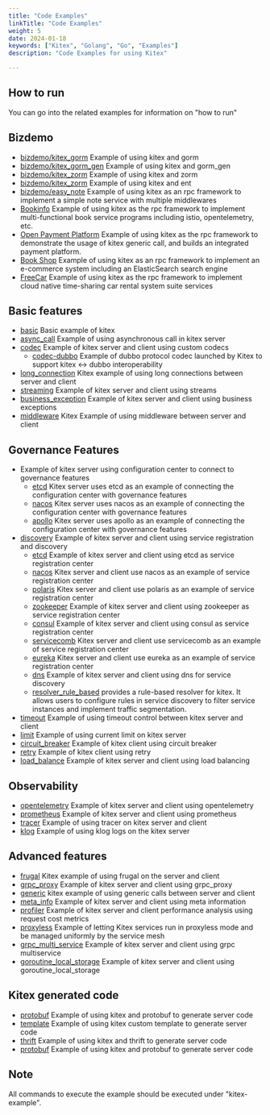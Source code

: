 ```yaml
---
title: "Code Examples"
linkTitle: "Code Examples"
weight: 5
date: 2024-01-18
keywords: ["Kitex", "Golang", "Go", "Examples"]
description: "Code Examples for using Kitex"

---
```


## How to run

You can go into the related examples for information on "how to run"

## Bizdemo

- [bizdemo/kitex_gorm](bizdemo/kitex_gorm) Example of using kitex and gorm
- [bizdemo/kitex_gorm_gen](bizdemo/kitex_gorm_gen) Example of using kitex and gorm_gen
- [bizdemo/kitex_zorm](bizdemo/kitex_zorm) Example of using kitex and zorm
- [bizdemo/kitex_zorm](bizdemo/kitex_zorm) Example of using kitex and ent
- [bizdemo/easy_note](bizdemo/easy_note) Example of using kitex as an rpc framework to implement a simple note service with multiple middlewares
- [Bookinfo](https://github.com/cloudwego/biz-demo/tree/main/bookinfo) Example of using kitex as the rpc framework to implement multi-functional book service programs including istio, opentelemetry, etc.
- [Open Payment Platform](https://github.com/cloudwego/biz-demo/tree/main/open-payment-platform) Example of using kitex as the rpc framework to demonstrate the usage of kitex generic call, and builds an integrated payment platform.
- [Book Shop](https://github.com/cloudwego/biz-demo/tree/main/book-shop) Example of using kitex as an rpc framework to implement an e-commerce system including an ElasticSearch search engine
- [FreeCar](https://github.com/CyanAsterisk/FreeCar) Example of using kitex as the rpc framework to implement cloud native time-sharing car rental system suite services

## Basic features

- [basic](basic) Basic example of kitex
- [async_call](async_call) Example of using asynchronous call in kitex server
- [codec](codec) Example of kitex server and client using custom codecs
  - [codec-dubbo](https://github.com/kitex-contrib/codec-dubbo/tree/main/samples/helloworld) Example of dubbo protocol codec launched by Kitex to support kitex <-> dubbo interoperability
- [long_connection](longconnection) Kitex example of using long connections between server and client
- [streaming](streaming) Example of kitex server and client using streams
- [business_exception](business_exception) Example of kitex server and client using business exceptions
- [middleware](middleware) Kitex Example of using middleware between server and client

## Governance Features

- Example of kitex server using configuration center to connect to governance features
  - [etcd](https://github.com/kitex-contrib/config-etcd/tree/main/example) Kitex server uses etcd as an example of connecting the configuration center with governance features
  - [nacos](https://github.com/kitex-contrib/config-nacos/tree/main/example) Kitex server uses nacos as an example of connecting the configuration center with governance features
  - [apollo](https://github.com/kitex-contrib/config-apollo/tree/main/example) Kitex server uses apollo as an example of connecting the configuration center with governance features
- [discovery](discovery) Example of kitex server and client using service registration and discovery
  - [etcd](https://github.com/kitex-contrib/registry-etcd/tree/main/example) Example of kitex server and client using etcd as service registration center
  - [nacos](https://github.com/kitex-contrib/registry-nacos/tree/main/example) Kitex server and client use nacos as an example of service registration center
  - [polaris](https://github.com/kitex-contrib/registry-polaris/tree/main/example) Kitex server and client use polaris as an example of service registration center
  - [zookeeper](https://github.com/kitex-contrib/registry-zookeeper) Example of kitex server and client using zookeeper as service registration center
  - [consul](https://github.com/kitex-contrib/registry-consul/tree/main/example) Example of kitex server and client using consul as service registration center
  - [servicecomb](https://github.com/kitex-contrib/registry-servicecomb/tree/main/example) Kitex server and client use servicecomb as an example of service registration center
  - [eureka](https://github.com/kitex-contrib/registry-eureka/tree/main/example) Kitex server and client use eureka as an example of service registration center
  - [dns](https://github.com/kitex-contrib/resolver-dns) Example of kitex server and client using dns for service discovery
  - [resolver_rule_based](https://github.com/kitex-contrib/resolver-rule-based/tree/main/demo) provides a rule-based resolver for kitex. It allows users to configure rules in service discovery to filter service instances and implement traffic segmentation.
- [timeout](governance/timeout) Example of using timeout control between kitex server and client
- [limit](governance/limit) Example of using current limit on kitex server
- [circuit_breaker](governance/circuitbreak) Example of kitex client using circuit breaker
- [retry](governance/retry) Example of kitex client using retry
- [load_balance](loadbalancer) Example of kitex server and client using load balancing

## Observability

- [opentelemetry](opentelemetry) Example of kitex server and client using opentelemetry
- [prometheus](prometheus) Example of kitex server and client using prometheus
- [tracer](tracer) Example of using tracer on kitex server and client
- [klog](klog) Example of using klog logs on the kitex server

## Advanced features

- [frugal](frugal) Kitex example of using frugal on the server and client
- [grpc_proxy](grpcproxy) Example of kitex server and client using grpc_proxy
- [generic](generic) kitex example of using generic calls between server and client
- [meta_info](metainfo) Example of kitex server and client using meta information
- [profiler](profiler) Example of kitex server and client performance analysis using request cost metrics
- [proxyless](proxyless) Example of letting Kitex services run in proxyless mode and be managed uniformly by the service mesh
- [grpc_multi_service](grpc_multi_service) Example of kitex server and client using grpc multiservice
- [goroutine_local_storage](goroutine-local-storage) Example of kitex server and client using goroutine_local_storage 

## Kitex generated code

- [protobuf](kitex/protobuf) Example of using kitex and protobuf to generate server code
- [template](kitex/template) Example of using kitex custom template to generate server code
- [thrift](kitex/thrift) Example of using kitex and thrift to generate server code
- [protobuf](kitex/protobuf) Example of using kitex and protobuf to generate server code

## Note

All commands to execute the example should be executed under "kitex-example".